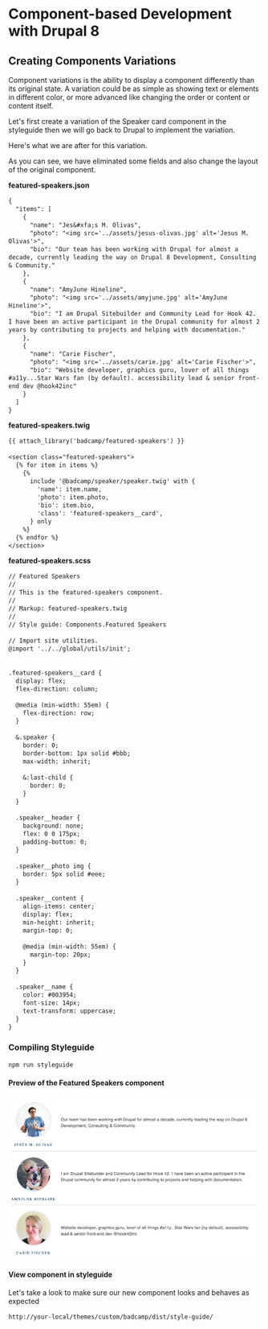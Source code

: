 # Component-based Development with Drupal 8

## Creating Components Variations

Component variations is the ability to display a component differently than its original state.  A variation could be as simple as showing text or elements in different color, or more advanced like changing the order or content or content itself.

Let's first create a variation of the Speaker card component in the styleguide then we will go back to Drupal to implement the variation.

Here's what we are after for this variation.
<!-- image here -->

As you can see, we have eliminated some fields and also change the layout of the original component.

**featured-speakers.json**
```
{
  "items": [
    {
      "name": "Jes&#xfa;s M. Olivas",
      "photo": "<img src='../assets/jesus-olivas.jpg' alt='Jesus M. Olivas'>",
      "bio": "Our team has been working with Drupal for almost a decade, currently leading the way on Drupal 8 Development, Consulting & Community."
    },
    {
      "name": "AmyJune Hineline",
      "photo": "<img src='../assets/amyjune.jpg' alt='AmyJune Hineline'>",
      "bio": "I am Drupal Sitebuilder and Community Lead for Hook 42. I have been an active participant in the Drupal community for almost 2 years by contributing to projects and helping with documentation."
    },
    {
      "name": "Carie Fischer",
      "photo": "<img src='../assets/carie.jpg' alt='Carie Fischer'>",
      "bio": "Website developer, graphics guru, lover of all things #a11y...Star Wars fan (by default). accessibility lead & senior front-end dev @hook42inc"
    }
  ]
}
```

**featured-speakers.twig**
```
{{ attach_library('badcamp/featured-speakers') }}

<section class="featured-speakers">
  {% for item in items %}
    {%
      include '@badcamp/speaker/speaker.twig' with {
        'name': item.name,
        'photo': item.photo,
        'bio': item.bio,
        'class': 'featured-speakers__card',
      } only
    %}
  {% endfor %}
</section>
```


**featured-speakers.scss**
```
// Featured Speakers
//
// This is the featured-speakers component.
//
// Markup: featured-speakers.twig
//
// Style guide: Components.Featured Speakers

// Import site utilities.
@import '../../global/utils/init';


.featured-speakers__card {
  display: flex;
  flex-direction: column;

  @media (min-width: 55em) {
    flex-direction: row;
  }

  &.speaker {
    border: 0;
    border-bottom: 1px solid #bbb;
    max-width: inherit;

    &:last-child {
      border: 0;
    }
  }

  .speaker__header {
    background: none;
    flex: 0 0 175px;
    padding-bottom: 0;
  }

  .speaker__photo img {
    border: 5px solid #eee;
  }

  .speaker__content {
    align-items: center;
    display: flex;
    min-height: inherit;
    margin-top: 0;

    @media (min-width: 55em) {
      margin-top: 20px;
    }
  }

  .speaker__name {
    color: #003954;
    font-size: 14px;
    text-transform: uppercase;
  }
}
```

### Compiling Styleguide

```
npm run styleguide
```

#### Preview of the Featured Speakers component
![Featured Speakers Component](assets/featured-speakers.png)



#### View component in styleguide
Let's take a look to make sure our new component looks and behaves as expected

```
http://your-local/themes/custom/badcamp/dist/style-guide/
```
